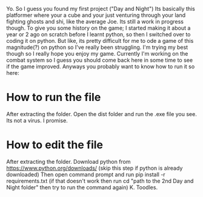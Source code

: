 Yo.
So I guess you found my first project ("Day and Night")
Its basically this platformer where your a cube and your just venturing through your land fighting ghosts and shi, like the average Joe.
Its still a work in progress though.
To give you some history on the game; I started making it about a year or 2 ago on scratch before I learnt python, so then I switched over to coding it on python.
But like, its pretty difficult for me to ode a game of this magnitude(?) on python so I've really been struggling.
I'm trying my best though so I really hope you enjoy my game.
Currently I'm working on the combat system so I guess you should come back here in some time to see if the game improved.
Anyways you probably want to know how to run it so here:
# How to run the file
After extracting the folder.
Open the dist folder and run the .exe file you see.
Its not a virus.
I promise.
# How to edit the file
After extracting the folder.
Download python from https://www.python.org/downloads/ (skip this step if python is already downloaded)
Then open command prompt and run pip install -r requirements.txt (if that doesn't work then run cd "path to the 2nd Day and Night folder" then try to run the command again)
K. Toodles.
